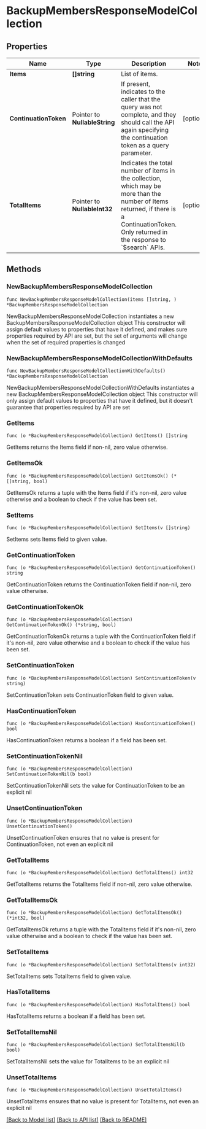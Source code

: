 # BackupMembersResponseModelCollection

## Properties

Name | Type | Description | Notes
------------ | ------------- | ------------- | -------------
**Items** | **[]string** | List of items. | 
**ContinuationToken** | Pointer to **NullableString** | If present, indicates to the caller that the query was not complete, and they should call the API again specifying the continuation token as a query parameter. | [optional] 
**TotalItems** | Pointer to **NullableInt32** | Indicates the total number of items in the collection, which may be more than the number of Items returned, if there is a ContinuationToken.  Only returned in the response to &#x60;$search&#x60; APIs. | [optional] 

## Methods

### NewBackupMembersResponseModelCollection

`func NewBackupMembersResponseModelCollection(items []string, ) *BackupMembersResponseModelCollection`

NewBackupMembersResponseModelCollection instantiates a new BackupMembersResponseModelCollection object
This constructor will assign default values to properties that have it defined,
and makes sure properties required by API are set, but the set of arguments
will change when the set of required properties is changed

### NewBackupMembersResponseModelCollectionWithDefaults

`func NewBackupMembersResponseModelCollectionWithDefaults() *BackupMembersResponseModelCollection`

NewBackupMembersResponseModelCollectionWithDefaults instantiates a new BackupMembersResponseModelCollection object
This constructor will only assign default values to properties that have it defined,
but it doesn't guarantee that properties required by API are set

### GetItems

`func (o *BackupMembersResponseModelCollection) GetItems() []string`

GetItems returns the Items field if non-nil, zero value otherwise.

### GetItemsOk

`func (o *BackupMembersResponseModelCollection) GetItemsOk() (*[]string, bool)`

GetItemsOk returns a tuple with the Items field if it's non-nil, zero value otherwise
and a boolean to check if the value has been set.

### SetItems

`func (o *BackupMembersResponseModelCollection) SetItems(v []string)`

SetItems sets Items field to given value.


### GetContinuationToken

`func (o *BackupMembersResponseModelCollection) GetContinuationToken() string`

GetContinuationToken returns the ContinuationToken field if non-nil, zero value otherwise.

### GetContinuationTokenOk

`func (o *BackupMembersResponseModelCollection) GetContinuationTokenOk() (*string, bool)`

GetContinuationTokenOk returns a tuple with the ContinuationToken field if it's non-nil, zero value otherwise
and a boolean to check if the value has been set.

### SetContinuationToken

`func (o *BackupMembersResponseModelCollection) SetContinuationToken(v string)`

SetContinuationToken sets ContinuationToken field to given value.

### HasContinuationToken

`func (o *BackupMembersResponseModelCollection) HasContinuationToken() bool`

HasContinuationToken returns a boolean if a field has been set.

### SetContinuationTokenNil

`func (o *BackupMembersResponseModelCollection) SetContinuationTokenNil(b bool)`

 SetContinuationTokenNil sets the value for ContinuationToken to be an explicit nil

### UnsetContinuationToken
`func (o *BackupMembersResponseModelCollection) UnsetContinuationToken()`

UnsetContinuationToken ensures that no value is present for ContinuationToken, not even an explicit nil
### GetTotalItems

`func (o *BackupMembersResponseModelCollection) GetTotalItems() int32`

GetTotalItems returns the TotalItems field if non-nil, zero value otherwise.

### GetTotalItemsOk

`func (o *BackupMembersResponseModelCollection) GetTotalItemsOk() (*int32, bool)`

GetTotalItemsOk returns a tuple with the TotalItems field if it's non-nil, zero value otherwise
and a boolean to check if the value has been set.

### SetTotalItems

`func (o *BackupMembersResponseModelCollection) SetTotalItems(v int32)`

SetTotalItems sets TotalItems field to given value.

### HasTotalItems

`func (o *BackupMembersResponseModelCollection) HasTotalItems() bool`

HasTotalItems returns a boolean if a field has been set.

### SetTotalItemsNil

`func (o *BackupMembersResponseModelCollection) SetTotalItemsNil(b bool)`

 SetTotalItemsNil sets the value for TotalItems to be an explicit nil

### UnsetTotalItems
`func (o *BackupMembersResponseModelCollection) UnsetTotalItems()`

UnsetTotalItems ensures that no value is present for TotalItems, not even an explicit nil

[[Back to Model list]](../README.md#documentation-for-models) [[Back to API list]](../README.md#documentation-for-api-endpoints) [[Back to README]](../README.md)


